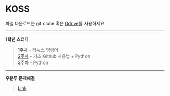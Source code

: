 # KOSS

파일 다운로드는 git clone 혹은 [Gdrive]를 사용하세요.  

___  

**1학년 스터디**
> [1주차] - 리눅스 명령어  
> [2주차] - 기초 Github 사용법 + Python  
> [3주차] - Python 

___

**우분투 문제해결**
> [Link]

[1주차]: https://github.com/ghyeon0/KOSS/tree/master/week1
[2주차]: https://github.com/ghyeon0/KOSS/tree/master/week2
[3주차]: https://github.com/ghyeon0/KOSS/tree/master/week3

[Link]: https://github.com/ghyeon0/KOSS/tree/master/ubuntu

[Gdrive]: https://drive.google.com/open?id=1_MWAo0QWbtb32Ih0fluN2qLVeLxNuIM_